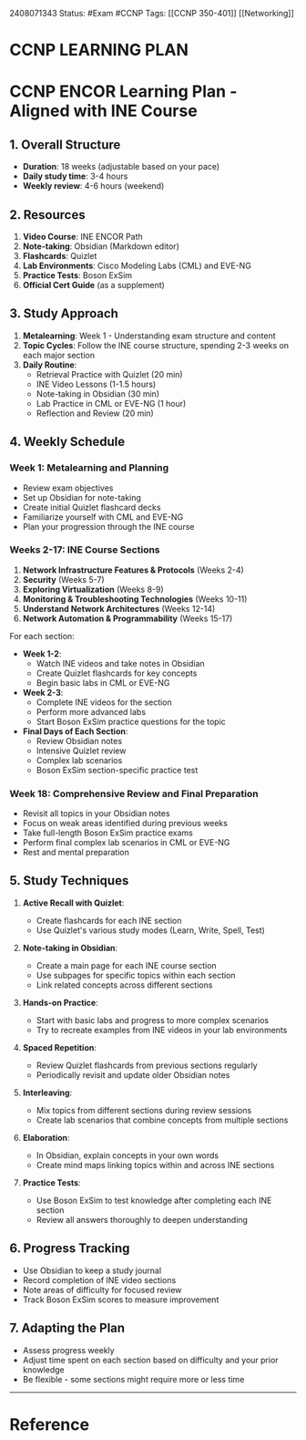 2408071343
	Status: #Exam #CCNP
		Tags: [[CCNP 350-401]] [[Networking]]

# CCNP LEARNING PLAN


# CCNP ENCOR Learning Plan - Aligned with INE Course

## 1. Overall Structure

- **Duration**: 18 weeks (adjustable based on your pace)
- **Daily study time**: 3-4 hours
- **Weekly review**: 4-6 hours (weekend)

## 2. Resources

1. **Video Course**: INE ENCOR Path
2. **Note-taking**: Obsidian (Markdown editor)
3. **Flashcards**: Quizlet
4. **Lab Environments**: Cisco Modeling Labs (CML) and EVE-NG
5. **Practice Tests**: Boson ExSim
6. **Official Cert Guide** (as a supplement)

## 3. Study Approach

1. **Metalearning**: Week 1 - Understanding exam structure and content
2. **Topic Cycles**: Follow the INE course structure, spending 2-3 weeks on each major section
3. **Daily Routine**:
   - Retrieval Practice with Quizlet (20 min)
   - INE Video Lessons (1-1.5 hours)
   - Note-taking in Obsidian (30 min)
   - Lab Practice in CML or EVE-NG (1 hour)
   - Reflection and Review (20 min)

## 4. Weekly Schedule

### Week 1: Metalearning and Planning
- Review exam objectives
- Set up Obsidian for note-taking
- Create initial Quizlet flashcard decks
- Familiarize yourself with CML and EVE-NG
- Plan your progression through the INE course

### Weeks 2-17: INE Course Sections

1. **Network Infrastructure Features & Protocols** (Weeks 2-4)
2. **Security** (Weeks 5-7)
3. **Exploring Virtualization** (Weeks 8-9)
4. **Monitoring & Troubleshooting Technologies** (Weeks 10-11)
5. **Understand Network Architectures** (Weeks 12-14)
6. **Network Automation & Programmability** (Weeks 15-17)

For each section:
- **Week 1-2**: 
  - Watch INE videos and take notes in Obsidian
  - Create Quizlet flashcards for key concepts
  - Begin basic labs in CML or EVE-NG
- **Week 2-3**: 
  - Complete INE videos for the section
  - Perform more advanced labs
  - Start Boson ExSim practice questions for the topic
- **Final Days of Each Section**:
  - Review Obsidian notes
  - Intensive Quizlet review
  - Complex lab scenarios
  - Boson ExSim section-specific practice test

### Week 18: Comprehensive Review and Final Preparation
- Revisit all topics in your Obsidian notes
- Focus on weak areas identified during previous weeks
- Take full-length Boson ExSim practice exams
- Perform final complex lab scenarios in CML or EVE-NG
- Rest and mental preparation

## 5. Study Techniques

1. **Active Recall with Quizlet**: 
   - Create flashcards for each INE section
   - Use Quizlet's various study modes (Learn, Write, Spell, Test)

2. **Note-taking in Obsidian**:
   - Create a main page for each INE course section
   - Use subpages for specific topics within each section
   - Link related concepts across different sections

3. **Hands-on Practice**:
   - Start with basic labs and progress to more complex scenarios
   - Try to recreate examples from INE videos in your lab environments

4. **Spaced Repetition**:
   - Review Quizlet flashcards from previous sections regularly
   - Periodically revisit and update older Obsidian notes

5. **Interleaving**:
   - Mix topics from different sections during review sessions
   - Create lab scenarios that combine concepts from multiple sections

6. **Elaboration**:
   - In Obsidian, explain concepts in your own words
   - Create mind maps linking topics within and across INE sections

7. **Practice Tests**:
   - Use Boson ExSim to test knowledge after completing each INE section
   - Review all answers thoroughly to deepen understanding

## 6. Progress Tracking

- Use Obsidian to keep a study journal
- Record completion of INE video sections
- Note areas of difficulty for focused review
- Track Boson ExSim scores to measure improvement

## 7. Adapting the Plan

- Assess progress weekly
- Adjust time spent on each section based on difficulty and your prior knowledge
- Be flexible - some sections might require more or less time


---
# Reference